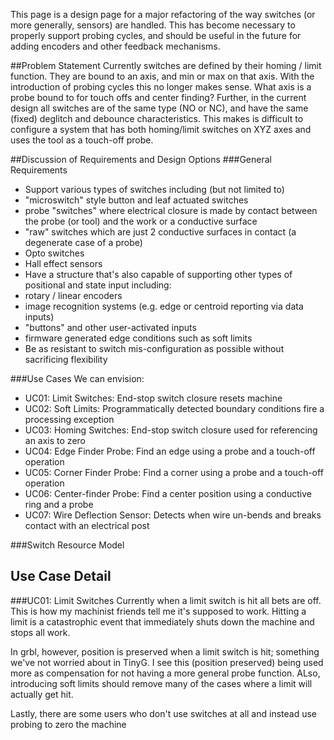 This page is a design page for a major refactoring of the way switches (or more generally, sensors) are handled. This has become necessary to properly support probing cycles, and should be useful in the future for adding encoders and other feedback mechanisms.

##Problem Statement
Currently switches are defined by their homing / limit function. They are bound to an axis, and min or max on that axis. With the introduction of probing cycles this no longer makes sense. What axis is a probe bound to for touch offs and center finding? Further, in the current design all switches are of the same type (NO or NC), and have the same (fixed) deglitch and debounce characteristics. This makes is difficult to configure a system that has both homing/limit switches on XYZ axes and uses the tool as a touch-off probe.

##Discussion of Requirements and Design Options
###General Requirements

* Support various types of switches including (but not limited to)
 * "microswitch" style button and leaf actuated switches
 * probe "switches" where electrical closure is made by contact between the probe (or tool) and the work or a conductive surface
 * "raw" switches which are just 2 conductive surfaces in contact (a degenerate case of a probe) 
 * Opto switches
 * Hall effect sensors
* Have a structure that's also capable of supporting other types of positional and state input including:
 * rotary / linear encoders
 * image recognition systems (e.g. edge or centroid reporting via data inputs)
 * "buttons" and other user-activated inputs
 * firmware generated edge conditions such as soft limits
* Be as resistant to switch mis-configuration as possible without sacrificing flexibility

###Use Cases
We can envision:
* UC01: Limit Switches: End-stop switch closure resets machine
* UC02: Soft Limits: Programmatically detected boundary conditions fire a processing exception
* UC03: Homing Switches: End-stop switch closure used for referencing an axis to zero
* UC04: Edge Finder Probe: Find an edge using a probe and a touch-off operation
* UC05: Corner Finder Probe: Find a corner using a probe and a touch-off operation
* UC06: Center-finder Probe: Find a center position using a conductive ring and a probe
* UC07: Wire Deflection Sensor: Detects when wire un-bends and breaks contact with an electrical post

###Switch Resource Model

## Use Case Detail
###UC01: Limit Switches
Currently when a limit switch is hit all bets are off. This is how my machinist friends tell me it's supposed to work. Hitting a limit is a catastrophic event that immediately shuts down the machine and stops all work. 

In grbl, however, position is preserved when a limit switch is hit; something we've not worried about in TinyG. I see this (position preserved) being used more as compensation for not having a more general probe function. ALso, introducing soft limits should remove many of the cases where a limit will actually get hit. 

Lastly, there are some users who don't use switches at all and instead use probing to zero the machine
